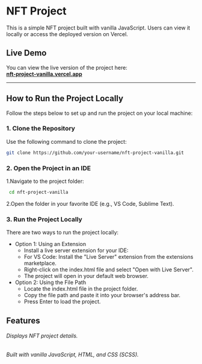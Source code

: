 # NFT Project

This is a simple NFT project built with vanilla JavaScript. Users can view it locally or access the deployed version on Vercel.

## Live Demo

You can view the live version of the project here:  
**[nft-project-vanilla.vercel.app](https://nft-project-vanilla.vercel.app)**

---

## How to Run the Project Locally

Follow the steps below to set up and run the project on your local machine:

### 1. Clone the Repository

Use the following command to clone the project:

```bash
git clone https://github.com/your-username/nft-project-vanilla.git
```

### 2. Open the Project in an IDE

1.Navigate to the project folder:

```bash
 cd nft-project-vanilla
```

2.Open the folder in your favorite IDE (e.g., VS Code, Sublime Text).

### 3. Run the Project Locally

There are two ways to run the project locally:

* Option 1: Using an Extension
    * Install a live server extension for your IDE:
    * For VS Code: Install the "Live Server" extension from the extensions marketplace.
    * Right-click on the index.html file and select "Open with Live Server".
    * The project will open in your default web browser.
* Option 2: Using the File Path
    * Locate the index.html file in the project folder.
    * Copy the file path and paste it into your browser's address bar.
    * Press Enter to load the project.

## Features

###### Displays NFT project details.
###### Built with vanilla JavaScript, HTML, and CSS (SCSS).
